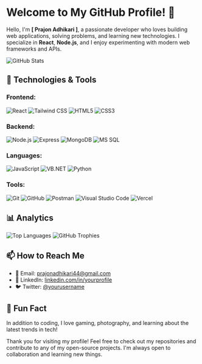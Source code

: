 # Welcome to My GitHub Profile! 👋

Hello, I'm **[ Prajon Adhikari ]**, a passionate developer who loves building web applications, solving problems, and learning new technologies. I specialize in **React**, **Node.js**, and I enjoy experimenting with modern web frameworks and APIs.

![GitHub Stats](https://github-readme-stats.vercel.app/api?username=Prajon-Adhikari&show_icons=true&hide_title=true&hide=prs&count_private=true&theme=radical)

## 🚀 Technologies & Tools

### Frontend:
![React](https://img.shields.io/badge/React-61DAFB?style=flat-square&logo=react&logoColor=black)
![Tailwind CSS](https://img.shields.io/badge/Tailwind%20CSS-06B6D4?style=flat-square&logo=tailwind-css&logoColor=white)
![HTML5](https://img.shields.io/badge/HTML5-E34F26?style=flat-square&logo=html5&logoColor=white)
![CSS3](https://img.shields.io/badge/CSS3-1572B6?style=flat-square&logo=css3&logoColor=white)

### Backend:
![Node.js](https://img.shields.io/badge/Node.js-339933?style=flat-square&logo=node.js&logoColor=white)
![Express](https://img.shields.io/badge/Express-000000?style=flat-square&logo=express&logoColor=white)
![MongoDB](https://img.shields.io/badge/MongoDB-47A248?style=flat-square&logo=mongodb&logoColor=white)
![MS SQL](https://img.shields.io/badge/MS%20SQL-CC2927?style=flat-square&logo=microsoft-sql-server&logoColor=white)

### Languages:
![JavaScript](https://img.shields.io/badge/JavaScript-F7DF1E?style=flat-square&logo=javascript&logoColor=black)
![VB.NET](https://img.shields.io/badge/VB.NET-5E2C5B?style=flat-square&logo=.net&logoColor=white)
![Python](https://img.shields.io/badge/Python-3776AB?style=flat-square&logo=python&logoColor=white)

### Tools:
![Git](https://img.shields.io/badge/Git-F05032?style=flat-square&logo=git&logoColor=white)
![GitHub](https://img.shields.io/badge/GitHub-181717?style=flat-square&logo=github&logoColor=white)
![Postman](https://img.shields.io/badge/Postman-FF6C37?style=flat-square&logo=postman&logoColor=white)
![Visual Studio Code](https://img.shields.io/badge/Visual%20Studio%20Code-007ACC?style=flat-square&logo=visual-studio-code&logoColor=white)
![Vercel](https://img.shields.io/badge/Vercel-000000?style=flat-square&logo=vercel&logoColor=white)

## 📊 Analytics

![Top Languages](https://github-readme-stats.vercel.app/api/top-langs/?username=Prajon-Adhikari&layout=compact&theme=radical)
![GitHub Trophies](https://github-profile-trophy.vercel.app/?username=Prajon-Adhikari&theme=radical&column=5)

## 📫 How to Reach Me

- 📧 Email: [prajonadhikari44@gmail.com](mailto:prajonadhikari44@gmail.com)
- 💼 LinkedIn: [linkedin.com/in/yourprofile](https://linkedin.com/in/yourprofile)
- 🐦 Twitter: [@yourusername](https://twitter.com/yourusername)

## 💬 Fun Fact

In addition to coding, I love gaming, photography, and learning about the latest trends in tech!

Thank you for visiting my profile! Feel free to check out my repositories and contribute to any of my open-source projects. I'm always open to collaboration and learning new things.
